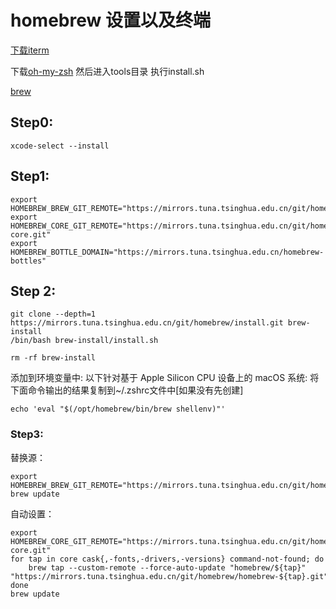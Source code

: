 # homebrew 设置以及终端


[下载iterm](https://iterm2.com/downloads.html) 

下载[oh-my-zsh](https://github.com/ohmyzsh/ohmyzsh)
然后进入tools目录 执行install.sh


 [brew](https://mirrors.tuna.tsinghua.edu.cn/help/homebrew/)
 
## Step0:
```shell
xcode-select --install
```

## Step1:
```shell
export HOMEBREW_BREW_GIT_REMOTE="https://mirrors.tuna.tsinghua.edu.cn/git/homebrew/brew.git"
export HOMEBREW_CORE_GIT_REMOTE="https://mirrors.tuna.tsinghua.edu.cn/git/homebrew/homebrew-core.git"
export HOMEBREW_BOTTLE_DOMAIN="https://mirrors.tuna.tsinghua.edu.cn/homebrew-bottles"
```

## Step 2:
```shell
git clone --depth=1 https://mirrors.tuna.tsinghua.edu.cn/git/homebrew/install.git brew-install
/bin/bash brew-install/install.sh

rm -rf brew-install
```

添加到环境变量中:
以下针对基于 Apple Silicon CPU 设备上的 macOS 系统:
将下面命令输出的结果复制到~/.zshrc文件中[如果没有先创建]
```shell
echo 'eval "$(/opt/homebrew/bin/brew shellenv)"'
```

### Step3:

替换源：
```shell
export HOMEBREW_BREW_GIT_REMOTE="https://mirrors.tuna.tsinghua.edu.cn/git/homebrew/brew.git"
brew update
```

自动设置：
```shell
export HOMEBREW_CORE_GIT_REMOTE="https://mirrors.tuna.tsinghua.edu.cn/git/homebrew/homebrew-core.git"
for tap in core cask{,-fonts,-drivers,-versions} command-not-found; do
    brew tap --custom-remote --force-auto-update "homebrew/${tap}" "https://mirrors.tuna.tsinghua.edu.cn/git/homebrew/homebrew-${tap}.git"
done
brew update
```